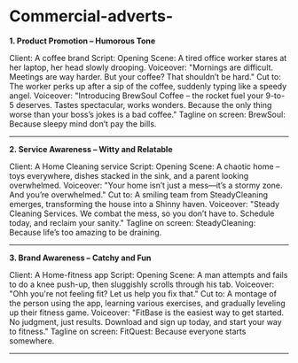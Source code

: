 # Commercial-adverts-



**1. Product Promotion – Humorous Tone**

Client: A coffee brand
Script:
Opening Scene: A tired office worker stares at her laptop, her head slowly drooping.
Voiceover: "Mornings are difficult. Meetings are way harder. But your coffee? That shouldn’t be hard."
Cut to: The worker perks up after a sip of the coffee, suddenly typing like a speedy angel.
Voiceover: "Introducing BrewSoul Coffee – the rocket fuel your 9-to-5 deserves. Tastes spectacular, works wonders. Because the only thing worse than your boss’s jokes is a bad coffee."
Tagline on screen: BrewSoul: Because sleepy mind don’t pay the bills.


---

**2. Service Awareness – Witty and Relatable**

Client: A Home Cleaning service 
Script:
Opening Scene: A chaotic home – toys everywhere, dishes stacked  in the sink, and a parent looking overwhelmed.
Voiceover: "Your home isn’t just a mess—it’s a stormy zone. And you’re overwhelmed."
Cut to: A smiling team from SteadyCleaning emerges, transforming the house into a Shinny haven.
Voiceover: "Steady Cleaning Services. We combat the mess, so you don’t have to. Schedule today, and reclaim your sanity."
Tagline on screen: SteadyCleaning: Because life’s too amazing to be draining.


---

**3. Brand Awareness – Catchy and Fun**

Client: A Home-fitness app
Script:
Opening Scene: A man attempts and fails to do a knee push-up, then sluggishly scrolls through his tab.
Voiceover: "Ohh you're not feeling fit? Let us help you fix that."
Cut to: A montage of the person using the app, learning various exercises, and gradually leveling up their fitness game.
Voiceover: "FitBase is the easiest way to get started. No judgment, just results. Download and sign up today, and start your way to fitness."
Tagline on screen: FitQuest: Because everyone starts somewhere.


---


